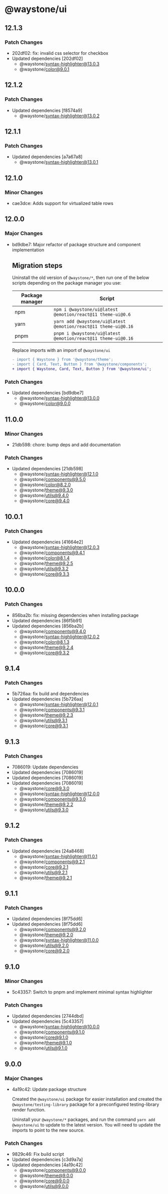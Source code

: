 # @waystone/ui

## 12.1.3

### Patch Changes

- 202df02: fix: invalid css selector for checkbox
- Updated dependencies [202df02]
  - @waystone/syntax-highlighter@13.0.3
  - @waystone/color@9.0.1

## 12.1.2

### Patch Changes

- Updated dependencies [f8574a9]
  - @waystone/syntax-highlighter@13.0.2

## 12.1.1

### Patch Changes

- Updated dependencies [a7a67a8]
  - @waystone/syntax-highlighter@13.0.1

## 12.1.0

### Minor Changes

- cae3dce: Adds support for virtualized table rows

## 12.0.0

### Major Changes

- bd9dbe7: Major refactor of package structure and component implementation

  ## Migration steps

  Uninstall the old version of `@waystone/*`, then run one of the below scripts depending on the package manager you use:

  | Package manager | Script                                                         |
  | --------------- | -------------------------------------------------------------- |
  | npm             | `npm i @waystone/ui@latest @emotion/react@11 theme-ui@0.6`     |
  | yarn            | `yarn add @waystone/ui@latest @emotion/react@11 theme-ui@0.16` |
  | pnpm            | `pnpm i @waystone/ui@latest @emotion/react@11 theme-ui@0.16`   |

  Replace imports with an import of `@waystone/ui`

  ```diff
  - import { Waystone } from '@waystone/theme';
  - import { Card, Text, Button } from '@waystone/components';
  + import { Waystone, Card, Text, Button } from '@waystone/ui';
  ```

### Patch Changes

- Updated dependencies [bd9dbe7]
  - @waystone/syntax-highlighter@13.0.0
  - @waystone/color@9.0.0

## 11.0.0

### Minor Changes

- 21db598: chore: bump deps and add documentation

### Patch Changes

- Updated dependencies [21db598]
  - @waystone/syntax-highlighter@12.1.0
  - @waystone/components@9.5.0
  - @waystone/color@8.2.0
  - @waystone/theme@9.3.0
  - @waystone/utils@9.4.0
  - @waystone/core@9.4.0

## 10.0.1

### Patch Changes

- Updated dependencies [41664e2]
  - @waystone/syntax-highlighter@12.0.3
  - @waystone/components@9.4.1
  - @waystone/color@8.1.4
  - @waystone/theme@9.2.5
  - @waystone/utils@9.3.2
  - @waystone/core@9.3.3

## 10.0.0

### Patch Changes

- 856ba2b: fix: missing dependencies when installing package
- Updated dependencies [86f5b91]
- Updated dependencies [856ba2b]
  - @waystone/components@9.4.0
  - @waystone/syntax-highlighter@12.0.2
  - @waystone/color@8.1.3
  - @waystone/theme@9.2.4
  - @waystone/core@9.3.2

## 9.1.4

### Patch Changes

- 5b726aa: fix build and dependencies
- Updated dependencies [5b726aa]
  - @waystone/syntax-highlighter@12.0.1
  - @waystone/components@9.3.1
  - @waystone/theme@9.2.3
  - @waystone/utils@9.3.1
  - @waystone/core@9.3.1

## 9.1.3

### Patch Changes

- 7086019: Update dependencies
- Updated dependencies [7086019]
- Updated dependencies [7086019]
- Updated dependencies [7086019]
  - @waystone/core@9.3.0
  - @waystone/syntax-highlighter@12.0.0
  - @waystone/components@9.3.0
  - @waystone/theme@9.2.2
  - @waystone/utils@9.3.0

## 9.1.2

### Patch Changes

- Updated dependencies [24a8468]
  - @waystone/syntax-highlighter@11.0.1
  - @waystone/components@9.2.1
  - @waystone/core@9.2.1
  - @waystone/utils@9.2.1
  - @waystone/theme@9.2.1

## 9.1.1

### Patch Changes

- Updated dependencies [8f75dd6]
- Updated dependencies [8f75dd6]
  - @waystone/components@9.2.0
  - @waystone/theme@9.2.0
  - @waystone/syntax-highlighter@11.0.0
  - @waystone/utils@9.2.0
  - @waystone/core@9.2.0

## 9.1.0

### Minor Changes

- 5c43357: Switch to pnpm and implement minimal syntax highlighter

### Patch Changes

- Updated dependencies [2744dbd]
- Updated dependencies [5c43357]
  - @waystone/syntax-highlighter@10.0.0
  - @waystone/components@9.1.0
  - @waystone/core@9.1.0
  - @waystone/theme@9.1.0
  - @waystone/utils@9.1.0

## 9.0.0

### Major Changes

- 4a19c42: Update package structure

  Created the `@waystone/ui` package for easier installation and created the `@waystone/testing-library`
  package for a preconfigured testing-library render function.

  Uninstall your `@waystone/*` packages, and run the command `yarn add @waystone/ui`
  to update to the latest version. You will need to update the imports to point
  to the new source.

### Patch Changes

- 9829c46: Fix build script
- Updated dependencies [c3d9a7a]
- Updated dependencies [4a19c42]
  - @waystone/components@9.0.0
  - @waystone/theme@9.0.0
  - @waystone/core@9.0.0
  - @waystone/utils@9.0.0
